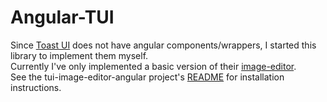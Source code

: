 # Angular-TUI

Since [Toast UI](https://ui.toast.com/) does not have angular components/wrappers, I started this library to implement them myself.  
Currently I've only implemented a basic version of their [image-editor](https://ui.toast.com/tui-image-editor).  
See the tui-image-editor-angular project's [README](projects/tui-image-editor-angular/README.md) for installation instructions. 
